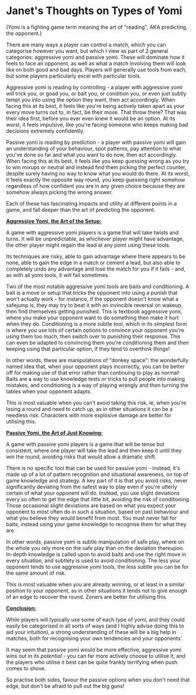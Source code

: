 # Janet's Thoughts on Types of Yomi

(Yomi is a fighting game term meaning the art of "reading", AKA predicting, the opponent.)

There are many ways a player can control a match, which you can categorise however you want, but which I view as part of 2 general categories: aggressive yomi and passive yomi. These will dominate how it feels to face an opponent, as well as what a match involving them will look like on both good and bad days. Players will generally use tools from each, but some players particularly excel with particular tools.

Aggressive yomi is reading by controlling - a player with aggressive yomi will trick you, or goad you, or bait you, or condition you, or even just subtly tempt you into using the option they want, then act accordingly. When facing this at its best, it feels like you're being actively taken apart as your every move turns out to, in fact, be their move. That throw there? That was their idea first, before you ever even knew it would be an option. At its worst, it feels impulsive, like you're facing someone who keeps making bad decisions extremely confidently.

Passive yomi is reading by prediction - a player with passive yomi will gain an understanding of your behaviour, spot patterns, pay attention to what you've done so far and what you want to do now, then act accordingly. When facing this at its best, it feels like you keep guessing wrong as you try to win mixups or neutral and instead find them picking the perfect counter, despite surely having no way to know what you would do there. At its worst, it feels exactly the opposite way round, you keep guessing right somehow regardless of how confident you are in any given choice because they are somehow always picking the wrong answer.

Each of these has fascinating impacts and utility at different points in a game, and fall deeper than the art of predicting the opponent.

**[Aggressive Yomi, the Art of the Setup:](#aggressive)**

A game with aggressive yomi players is a game that will take twists and turns. It will be unpredictable, as whichever player might have advantage, the other player might regain the lead at any point using these tools.

Its techniques are risky, able to gain advantage where there appears to be none, able to gain the edge in a match or cement a lead, but also able to completely undo any advantage and lose the match for you if it fails - and, as with all yomi tools, it will fail sometimes.

Two of the most notable aggressive yomi tools are baits and conditioning. A bait is a move or setup that tricks the opponent into using a punish that won't actually work - for instance, if the opponent doesn't know what a safejump is, they may try to beat it with an invincible reversal on wakeup, then find themselves getting punished. This is textbook aggressive yomi, where you make your opponent want to do something then make it hurt when they do. Conditioning is a more subtle tool, which in its simplest form is where you use lots of certain options to convince your opponent you're using them too much, then switch over to punishing their response. This can even be adapted to convincing them you're conditioning them and then keeping using that particular option, if they tend to overthink things!

In other words, these are manipulations of "donkey space": the wonderfully named idea that, when your opponent plays incorrectly, you can be better off for making use of that error rather than continuing to play as normal! Baits are a way to use knowledge tests or tricks to pull people into making mistakes, and conditioning is a way of playing wrongly and then turning the tables when your opponent adapts.

This is most valuable when you can't avoid taking this risk, ie, when you're losing a round and need to catch up, as in other situations it can be a needless risk. Characters with more explosive damage are better for utilising this.

**[Passive Yomi, the Art of Just Knowing:](#passive)**

A game with passive yomi players is a game that will be tense but consistent, where one player will take the lead and then keep it until they win the round, avoiding risks that would allow a dramatic shift.

There is no specific tool that can be used for passive yomi - instead, it's made up of a lot of pattern recognition and situational awareness, on top of game knowledge and strategy. A key part of it is that you avoid risks, never significantly deviating from the safest way to play even if you're utterly certain of what your opponent will do. Instead, you use slight deviations every so often to get the edge that little bit, avoiding the risk of conditioning. Those occasional slight deviations are based on what you expect your opponent to most often do in such a situation, based on past behaviour and what you believe they would benefit from most. You must never fall for baits, instead using your game knowledge to recognise them for what they are.

In other words, passive yomi is subtle manipulation of safe play, where on the whole you rely more on the safe play than on the deviation thereupon. In-depth knowledge is called upon to avoid baits and use the right move in every situation, and subtlety is used to avoid conditioning. The less your opponent tends to use aggressive yomi tools, the less subtle you can be for the same amount of risk.

This is most valuable when you are already winning, or at least in a similar position to your opponent, as in other situations it tends not to give enough of an edge to recover the round. Zoners are better for utilising this.

**[Conclusion:](#conclusion)**

While players will typically use some of each type of yomi, and they could easily be categorised in all sorts of ways (and I highly advise doing this to aid your intuition), a strong understanding of these will be a big help in matches, both for recognising your own tendencies and your opponents'.

It may seem that passive yomi would be more effective, aggressive yomi wins out in its *potential* - you can far more actively choose to utilise it, and the players who utilise it best can be quite frankly terrifying when push comes to shove.

So practise both sides, favour the passive options when you don't need that edge, but don't be afraid to pull out the big guns!
